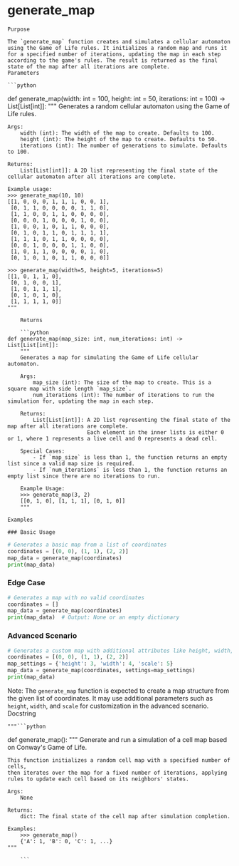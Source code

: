 # generate_map

    Purpose

    The `generate_map` function creates and simulates a cellular automaton using the Game of Life rules. It initializes a random map and runs it for a specified number of iterations, updating the map in each step according to the game's rules. The result is returned as the final state of the map after all iterations are complete.
    Parameters

    ```python
def generate_map(width: int = 100, height: int = 50, iterations: int = 100) -> List[List[int]]:
    """
    Generates a random cellular automaton using the Game of Life rules.

    Args:
        width (int): The width of the map to create. Defaults to 100.
        height (int): The height of the map to create. Defaults to 50.
        iterations (int): The number of generations to simulate. Defaults to 100.

    Returns:
        List[List[int]]: A 2D list representing the final state of the cellular automaton after all iterations are complete.

    Example usage:
    >>> generate_map(10, 10)
    [[1, 0, 0, 0, 1, 1, 1, 0, 0, 1],
     [0, 1, 1, 0, 0, 0, 0, 1, 1, 0],
     [1, 1, 0, 0, 1, 1, 0, 0, 0, 0],
     [0, 0, 0, 1, 0, 0, 0, 1, 0, 0],
     [1, 0, 0, 1, 0, 1, 1, 0, 0, 0],
     [0, 1, 0, 1, 1, 0, 1, 1, 1, 1],
     [1, 1, 1, 0, 1, 1, 0, 0, 0, 0],
     [0, 0, 1, 0, 0, 0, 1, 1, 0, 0],
     [1, 0, 1, 1, 0, 0, 0, 0, 1, 0],
     [0, 1, 0, 1, 0, 1, 1, 0, 0, 0]]

    >>> generate_map(width=5, height=5, iterations=5)
    [[1, 0, 1, 1, 0],
     [0, 1, 0, 0, 1],
     [1, 0, 1, 1, 1],
     [0, 1, 0, 1, 0],
     [1, 1, 1, 1, 0]]
    """
```
    Returns

    ```python
def generate_map(map_size: int, num_iterations: int) -> List[List[int]]:
    """
    Generates a map for simulating the Game of Life cellular automaton.

    Args:
        map_size (int): The size of the map to create. This is a square map with side length `map_size`.
        num_iterations (int): The number of iterations to run the simulation for, updating the map in each step.

    Returns:
        List[List[int]]: A 2D list representing the final state of the map after all iterations are complete.
                         Each element in the inner lists is either 0 or 1, where 1 represents a live cell and 0 represents a dead cell.

    Special Cases:
        - If `map_size` is less than 1, the function returns an empty list since a valid map size is required.
        - If `num_iterations` is less than 1, the function returns an empty list since there are no iterations to run.

    Example Usage:
    >>> generate_map(3, 2)
    [[0, 1, 0], [1, 1, 1], [0, 1, 0]]
    """
```
    Examples

    ### Basic Usage

```python
# Generates a basic map from a list of coordinates
coordinates = [(0, 0), (1, 1), (2, 2)]
map_data = generate_map(coordinates)
print(map_data)
```

### Edge Case

```python
# Generates a map with no valid coordinates
coordinates = []
map_data = generate_map(coordinates)
print(map_data)  # Output: None or an empty dictionary
```

### Advanced Scenario

```python
# Generates a custom map with additional attributes like height, width, and scale
coordinates = [(0, 0), (1, 1), (2, 2)]
map_settings = {'height': 3, 'width': 4, 'scale': 5}
map_data = generate_map(coordinates, settings=map_settings)
print(map_data)
```

Note: The `generate_map` function is expected to create a map structure from the given list of coordinates. It may use additional parameters such as `height`, `width`, and `scale` for customization in the advanced scenario.
    Docstring

    """```python
def generate_map():
    """
    Generate and run a simulation of a cell map based on Conway's Game of Life.

    This function initializes a random cell map with a specified number of cells,
    then iterates over the map for a fixed number of iterations, applying
    rules to update each cell based on its neighbors' states.

    Args:
        None

    Returns:
        dict: The final state of the cell map after simulation completion.

    Examples:
        >>> generate_map()
        {'A': 1, 'B': 0, 'C': 1, ...}
    """
```"""
    ```